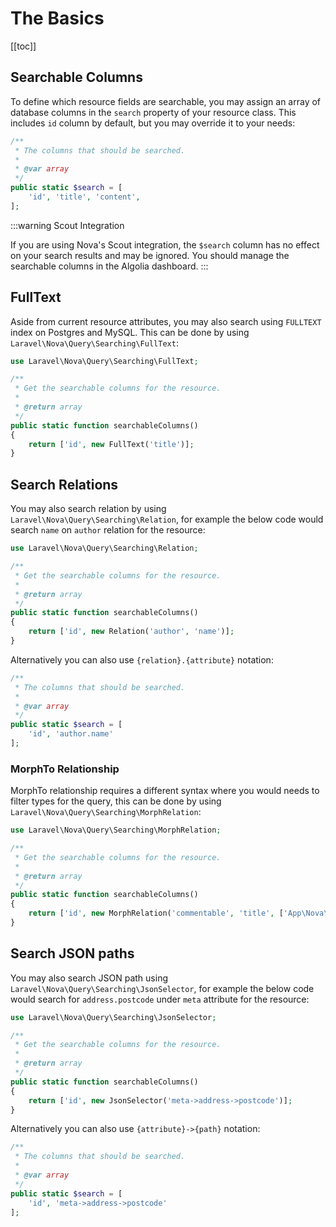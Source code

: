 # The Basics

[[toc]]

## Searchable Columns

To define which resource fields are searchable, you may assign an array of database columns in the `search` property of your resource class. This includes `id` column by default, but you may override it to your needs:

```php
/**
 * The columns that should be searched.
 *
 * @var array
 */
public static $search = [
    'id', 'title', 'content',
];
```

:::warning Scout Integration

If you are using Nova's Scout integration, the `$search` column has no effect on your search results and may be ignored. You should manage the searchable columns in the Algolia dashboard.
:::

## FullText

Aside from current resource attributes, you may also search using `FULLTEXT` index on Postgres and MySQL. This can be done by using `Laravel\Nova\Query\Searching\FullText`:

```php
use Laravel\Nova\Query\Searching\FullText;

/**
 * Get the searchable columns for the resource.
 *
 * @return array
 */
public static function searchableColumns()
{
    return ['id', new FullText('title')];
}
```

## Search Relations

You may also search relation by using `Laravel\Nova\Query\Searching\Relation`, for example the below code would search `name` on `author` relation for the resource:

```php
use Laravel\Nova\Query\Searching\Relation;

/**
 * Get the searchable columns for the resource.
 *
 * @return array
 */
public static function searchableColumns()
{
    return ['id', new Relation('author', 'name')];
}
```

Alternatively you can also use `{relation}.{attribute}` notation:

```php
/**
 * The columns that should be searched.
 *
 * @var array
 */
public static $search = [
    'id', 'author.name'
];
```

### MorphTo Relationship

MorphTo relationship requires a different syntax where you would needs to filter types for the query, this can be done by using `Laravel\Nova\Query\Searching\MorphRelation`:

```php
use Laravel\Nova\Query\Searching\MorphRelation;

/**
 * Get the searchable columns for the resource.
 *
 * @return array
 */
public static function searchableColumns()
{
    return ['id', new MorphRelation('commentable', 'title', ['App\Nova\Post'])];
}
```

## Search JSON paths

You may also search JSON path using `Laravel\Nova\Query\Searching\JsonSelector`, for example the below code would search for `address.postcode` under `meta` attribute for the resource:

```php
use Laravel\Nova\Query\Searching\JsonSelector;

/**
 * Get the searchable columns for the resource.
 *
 * @return array
 */
public static function searchableColumns()
{
    return ['id', new JsonSelector('meta->address->postcode')];
}
```

Alternatively you can also use `{attribute}->{path}` notation:

```php
/**
 * The columns that should be searched.
 *
 * @var array
 */
public static $search = [
    'id', 'meta->address->postcode'
];
```
